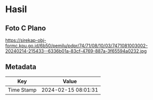 # Hasil

## Foto C Plano

https://sirekap-obj-formc.kpu.go.id/6b50/pemilu/pdpr/74/71/08/10/03/7471081003002-20240214-215433--6336b01a-83cf-4769-887a-3f65594a0232.jpg


## Metadata

| Key        | Value               |
| ---------- | ------------------- |
| Time Stamp | 2024-02-15 08:01:31 |



